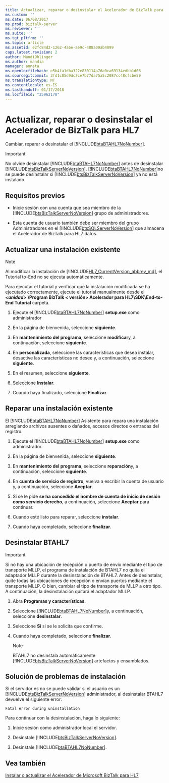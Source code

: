 ```yaml
---
title: Actualizar, reparar o desinstalar el Acelerador de BizTalk para HL7 | Documentos de Microsoft
ms.custom: ''
ms.date: 06/08/2017
ms.prod: biztalk-server
ms.reviewer: ''
ms.suite: ''
ms.tgt_pltfrm: ''
ms.topic: article
ms.assetid: e2fc84d2-1262-4a6e-ae9c-488a00ab4099
caps.latest.revision: 2
author: MandiOhlinger
ms.author: mandia
manager: anneta
ms.openlocfilehash: e5b4fa1dba322e830114a76a0ca69134edbb1d06
ms.sourcegitcommit: 3fd1c85d9dc2ce7b77da75a5c2087cc48cfcbe50
ms.translationtype: MT
ms.contentlocale: es-ES
ms.lasthandoff: 01/17/2018
ms.locfileid: "25962178"
---
```

# <a name="update-repair-or-uninstall-biztalk-accelerator-for-hl7"></a>Actualizar, reparar o desinstalar el Acelerador de BizTalk para HL7

Cambiar, reparar o desinstalar el [!INCLUDE[btaBTAHL7NoNumber](../../includes/btabtahl7nonumber-md.md)].  
  
> [!IMPORTANT]
>  No olvide desinstalar [!INCLUDE[btaBTAHL7NoNumber](../../includes/btabtahl7nonumber-md.md)] antes de desinstalar [!INCLUDE[btsBizTalkServerNoVersion](../../includes/btsbiztalkservernoversion-md.md)]. [!INCLUDE[btaBTAHL7NoNumber](../../includes/btabtahl7nonumber-md.md)]no se puede desinstalar si [!INCLUDE[btsBizTalkServerNoVersion](../../includes/btsbiztalkservernoversion-md.md)] ya no está instalado.  

## <a name="prerequisites"></a>Requisitos previos
* Inicie sesión con una cuenta que sea miembro de la [!INCLUDE[btsBizTalkServerNoVersion](../../includes/btsbiztalkservernoversion-md.md)] grupo de administradores.  

* Esta cuenta de usuario también debe ser miembro del grupo Administradores en el [!INCLUDE[btsSQLServerNoVersion](../../includes/btssqlservernoversion-md.md)] que almacena el Acelerador de BizTalk para HL7 datos.  
    
## <a name="update-an-existing-installation"></a>Actualizar una instalación existente

> [!NOTE]
>  Al modificar la instalación de [!INCLUDE[HL7_CurrentVersion_abbrev_md](../../includes/hl7-currentversion-abbrev-md.md)], el Tutorial to-End no se ejecuta automáticamente. 
> 
> Para ejecutar el tutorial y verificar que la instalación modificada se ha ejecutado correctamente, ejecute el tutorial manualmente desde el  ***\<unidad\>***  **\Program BizTalk \< versión\> Acelerador para HL7\SDK\End-to-End Tutorial** carpeta.
  
1. Ejecute el [!INCLUDE[btaBTAHL7NoNumber](../../includes/btabtahl7nonumber-md.md)] **setup.exe** como administrador 
  
2.  En la página de bienvenida, seleccione **siguiente**.  
  
3.  En **mantenimiento del programa**, seleccione **modificar**y, a continuación, seleccione **siguiente**.  
  
4.  En **personalizada**, seleccione las características que desea instalar, desactive las características no desee y, a continuación, seleccione **siguiente**.  
  
5.  En el resumen, seleccione **siguiente**.  
  
6.  Seleccione **Instalar**.  
  
7. Cuando haya finalizado, seleccione **Finalizar**.  

## <a name="repair-an-existing-installation"></a>Reparar una instalación existente
El [!INCLUDE[btaBTAHL7NoNumber](../../includes/btabtahl7nonumber-md.md)] Asistente para repara una instalación arreglando archivos ausentes o dañados, accesos directos o entradas del registro.  
  
1. Ejecute el [!INCLUDE[btaBTAHL7NoNumber](../../includes/btabtahl7nonumber-md.md)] **setup.exe** como administrador.  
  
2.  En la página de bienvenida, seleccione **siguiente**.  
  
3.  En **mantenimiento del programa**, seleccione **reparación**y, a continuación, seleccione **siguiente**.  
  
4.  En **cuenta de servicio de registro**, vuelva a escribir la cuenta de usuario y, a continuación, seleccione **Aceptar**.  
  
4.  Si se le pide **se ha concedido el nombre de cuenta de inicio de sesión como servicio derecho**, a continuación, seleccione **Aceptar** para continuar.  
  
5.  Cuando esté listo para reparar, seleccione **instalar**.  
  
6. Cuando haya completado, seleccione **finalizar**. 

  
## <a name="uninstall-btahl7"></a>Desinstalar BTAHL7  

> [!IMPORTANT]
>  Si no hay una ubicación de recepción o puerto de envío mediante el tipo de transporte MLLP, el programa de instalación de BTAHL7 no quita el adaptador MLLP durante la desinstalación de BTAHL7. Antes de desinstalar, quite todas las ubicaciones de recepción o envían puertos mediante el transporte MLLP. O bien, cambiar el tipo de transporte de MLLP a otro tipo. A continuación, la desinstalación quitará el adaptador MLLP.  
      
1.  Abra **Programas y características**.  
  
2.  Seleccione [!INCLUDE[btaBTAHL7NoNumber](../../includes/btabtahl7nonumber-md.md)]y, a continuación, seleccione **desinstalar**.  
  
4.  Seleccione **Sí** si se le solicita que confirme. 
  
5.  Cuando haya completado, seleccione **finalizar**.  
  
    > [!NOTE]
    >  BTAHL7 no desinstala automáticamente [!INCLUDE[btsBizTalkServerNoVersion](../../includes/btsbiztalkservernoversion-md.md)] artefactos y ensamblados.  
  

  
## <a name="troubleshooting-installation-issues"></a>Solución de problemas de instalación  
 Si el servidor es no se puede validar si el usuario es un [!INCLUDE[btsBizTalkServerNoVersion](../../includes/btsbiztalkservernoversion-md.md)] administrador, al desinstalar BTAHL7 devuelve el siguiente error: 
 
 `Fatal error during uninstallation`  
  
Para continuar con la desinstalación, haga lo siguiente:  
  
1.  Inicie sesión como administrador local el servidor.  
  
2.  Desinstale [!INCLUDE[btsBizTalkServerNoVersion](../../includes/btsbiztalkservernoversion-md.md)].  
  
3.  Desinstale [!INCLUDE[btaBTAHL7NoNumber](../../includes/btabtahl7nonumber-md.md)].  
  
## <a name="see-also"></a>Vea también  
[Instalar o actualizar el Acelerador de Microsoft BizTalk para HL7](../../adapters-and-accelerators/accelerator-hl7/install-or-upgrade-microsoft-biztalk-accelerator-for-hl7.md)